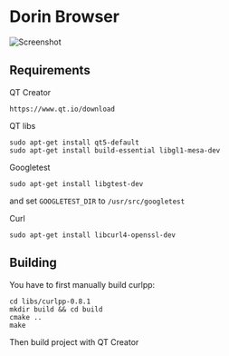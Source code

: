 # Dorin Browser

![Screenshot](https://fodor.org/img/cpp-curlpp-library-static-link/5.png)

## Requirements

QT Creator

`https://www.qt.io/download`

QT libs
```
sudo apt-get install qt5-default
sudo apt-get install build-essential libgl1-mesa-dev
```

Googletest
```
sudo apt-get install libgtest-dev
```
and set `GOOGLETEST_DIR` to `/usr/src/googletest`

Curl
```
sudo apt-get install libcurl4-openssl-dev
```


## Building
You have to first manually build curlpp:
```
cd libs/curlpp-0.8.1
mkdir build && cd build
cmake ..
make
```

Then build project with QT Creator
